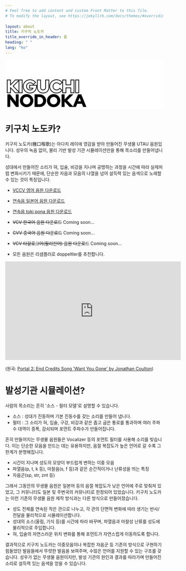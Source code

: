 ```yaml
---
# Feel free to add content and custom Front Matter to this file.
# To modify the layout, see https://jekyllrb.com/docs/themes/#overriding-theme-defaults

layout: about
title: 키구치 노도카
title_override_in_header: 홈
heading: " "
lang: "ko"
---
```


![키구치 노도카](/assets/images/images/kiguchi_nodoka.png)

# 키구치 노도카?

키구치 노도카(機口喉歌)는 아다치 레이에 영감을 받아 만들어진 무생물 UTAU 음원입니다. 성우의 녹음 없이, 물리 기반 발성 기관 시뮬레이션만을 통해 목소리를 만들어냅니다.

성대에서 만들어진 소리가 혀, 입술, 비강을 지나며 공명하는 과정을 시간에 따라 실제처럼 변화시키기 때문에, 단순한 자음과 모음의 나열을 넘어 설득력 있는 음색으로 노래할 수 있는 것이 특징입니다.

* [VCCV 영어 음원 다운로드](https://github.com/yangpa-onyon/kiguchi-nodoka-official-web/releases/download/beta_0.1.0/KIGUCHI_NODOKA_EN.zip)

* [연속음 일본어 음원 다운로드](https://github.com/yangpa-onyon/kiguchi-nodoka-official-web/releases/download/beta_0.1.0/KIGUCHI_NODOKA_JA.zip)

* [연속음 toki pona 음원 다운로드](https://github.com/yangpa-onyon/kiguchi-nodoka-official-web/releases/download/beta_0.1.0/KIGUCHI_NODOKA_TOK.zip)

* ~~VCV 한국어 음원 다운로드~~ Coming soon...

* ~~CVV 중국어 음원 다운로드~~ Coming soon...

* ~~VCV 타갈로그어(필리핀어) 음원 다운로드~~ Coming soon...

* 모든 음원은 리샘플러로 doppeltler를 추천합니다.

<iframe width="560" height="315" src="https://www.youtube.com/embed/slL1QwSWpvI?si=WrZ83hVeWAhk1DkZ" title="YouTube video player" frameborder="0" allow="accelerometer; autoplay; clipboard-write; encrypted-media; gyroscope; picture-in-picture; web-share" referrerpolicy="strict-origin-when-cross-origin" allowfullscreen></iframe>

(원곡: [Portal 2: End Credits Song 'Want You Gone' by Jonathan Coulton](https://youtu.be/dVVZaZ8yO6o?feature=shared))

# 발성기관 시뮬레이션?

사람의 목소리는 흔히 '소스 - 필터 모델'로 설명할 수 있습니다.

* 소스 : 성대가 진동하며 기본 진동수를 갖는 소리를 만들어 냅니다.
* 필터 : 그 소리가 혀, 입술, 구강, 비강과 같은 좁고 굽은 통로를 통과하며 여러 주파수 대역이 증폭, 감쇠되며 포먼트 주파수가 만들어집니다.

흔히 만들어지는 무생물 음원들은 Vocalizer 등의 포먼트 필터를 사용해 소리를 빚습니다. 이는 단순한 모음을 만드는 데는 유용하지만, 음절 복잡도가 높은 언어로 갈 수록 그 한계가 분명해집니다.

* 시간이 지나며 성도의 모양이 부드럽게 변하는 이중 모음
* 파열음(p, t, k 등), 마찰음(s, f 등)과 같은 순간적이거나 난류성을 띄는 특징
* 자음군(sp, str, znt 등)

그래서 그동안의 무생물 음원은 일본어 등의 음절 복잡도가 낮은 언어에 주로 맞춰져 있었고, 그 커뮤니티도 일본 및 주변국의 커뮤니티로 한정되어 있었습니다. 키구치 노도카는 이런 기존의 무생물 음원 제작 방식과는 다른 방식으로 만들어졌습니다.

* 성도 전체를 연속된 작은 관으로 나누고, 각 관의 단면적 변화에 따라 생기는 반사/전달을 물리적으로 시뮬레이션합니다.
* 성대의 소스(울림, 기식 등)를 시간에 따라 바꾸며, 파열음과 마찰성 난류를 성도에 물리적으로 주입합니다.
* 혀, 입술의 자연스러운 위치 변화를 통해 포먼트가 자연스럽게 이동하도록 합니다.
 
결과적으로 키구치 노도카는 이중모음이나 복잡한 자음군 등 기존의 방식으로 구현하기 힘들었던 발음들에서 뚜렷한 발음을 보여주며, 수많은 언어를 지원할 수 있는 구조를 갖습니다. 성우가 없는 무생물 음원이지만, 발성 기관의 원인과 결과를 따라가며 만들어진 소리로 설득력 있는 음색을 얻을 수 있습니다.